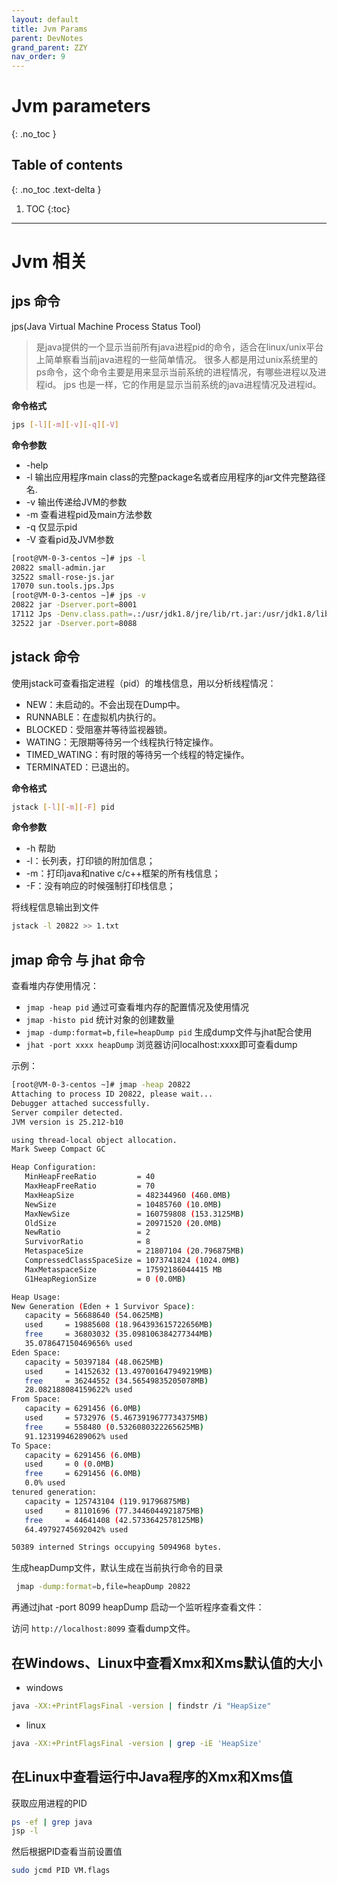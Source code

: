 ```yaml
---
layout: default
title: Jvm Params
parent: DevNotes
grand_parent: ZZY
nav_order: 9
---
```



# Jvm parameters
{: .no_toc }

## Table of contents
{: .no_toc .text-delta }

1. TOC
{:toc}

---

# Jvm 相关

##  jps 命令

jps(Java Virtual Machine Process Status Tool) 

> 是java提供的一个显示当前所有java进程pid的命令，适合在linux/unix平台上简单察看当前java进程的一些简单情况。
很多人都是用过unix系统里的ps命令，这个命令主要是用来显示当前系统的进程情况，有哪些进程以及进程id。 
jps 也是一样，它的作用是显示当前系统的java进程情况及进程id。

**命令格式**

```bash
jps [-l][-m][-v][-q][-V]
```

**命令参数**

- -help
- -l 输出应用程序main class的完整package名或者应用程序的jar文件完整路径名.
- -v 输出传递给JVM的参数
- -m 查看进程pid及main方法参数
- -q 仅显示pid
- -V 查看pid及JVM参数

```bash
[root@VM-0-3-centos ~]# jps -l
20822 small-admin.jar
32522 small-rose-js.jar
17070 sun.tools.jps.Jps
[root@VM-0-3-centos ~]# jps -v
20822 jar -Dserver.port=8001
17112 Jps -Denv.class.path=.:/usr/jdk1.8/jre/lib/rt.jar:/usr/jdk1.8/lib/dt.jar:/usr/jdk1.8/lib/tools.jar -Dapplication.home=/usr/jdk1.8 -Xms8m
32522 jar -Dserver.port=8088
```

##  jstack 命令

使用jstack可查看指定进程（pid）的堆栈信息，用以分析线程情况：

- NEW：未启动的。不会出现在Dump中。
- RUNNABLE：在虚拟机内执行的。
- BLOCKED：受阻塞并等待监视器锁。
- WATING：无限期等待另一个线程执行特定操作。
- TIMED_WATING：有时限的等待另一个线程的特定操作。
- TERMINATED：已退出的。 

**命令格式**

```bash
jstack [-l][-m][-F] pid
```
**命令参数**

- -h 帮助
- -l：长列表，打印锁的附加信息；
- -m：打印java和native c/c++框架的所有栈信息；
- -F：没有响应的时候强制打印栈信息；

将线程信息输出到文件

```bash
jstack -l 20822 >> 1.txt
```

## jmap 命令 与 jhat 命令

查看堆内存使用情况：

- `jmap -heap pid`  通过可查看堆内存的配置情况及使用情况
- `jmap -histo pid`  统计对象的创建数量
- `jmap -dump:format=b,file=heapDump pid` 生成dump文件与jhat配合使用
- `jhat -port xxxx heapDump` 浏览器访问localhost:xxxx即可查看dump

示例：

```bash
[root@VM-0-3-centos ~]# jmap -heap 20822
Attaching to process ID 20822, please wait...
Debugger attached successfully.
Server compiler detected.
JVM version is 25.212-b10

using thread-local object allocation.
Mark Sweep Compact GC

Heap Configuration:
   MinHeapFreeRatio         = 40
   MaxHeapFreeRatio         = 70
   MaxHeapSize              = 482344960 (460.0MB)
   NewSize                  = 10485760 (10.0MB)
   MaxNewSize               = 160759808 (153.3125MB)
   OldSize                  = 20971520 (20.0MB)
   NewRatio                 = 2
   SurvivorRatio            = 8
   MetaspaceSize            = 21807104 (20.796875MB)
   CompressedClassSpaceSize = 1073741824 (1024.0MB)
   MaxMetaspaceSize         = 17592186044415 MB
   G1HeapRegionSize         = 0 (0.0MB)

Heap Usage:
New Generation (Eden + 1 Survivor Space):
   capacity = 56688640 (54.0625MB)
   used     = 19885608 (18.964393615722656MB)
   free     = 36803032 (35.098106384277344MB)
   35.078647150469656% used
Eden Space:
   capacity = 50397184 (48.0625MB)
   used     = 14152632 (13.497001647949219MB)
   free     = 36244552 (34.56549835205078MB)
   28.082188084159622% used
From Space:
   capacity = 6291456 (6.0MB)
   used     = 5732976 (5.4673919677734375MB)
   free     = 558480 (0.5326080322265625MB)
   91.12319946289062% used
To Space:
   capacity = 6291456 (6.0MB)
   used     = 0 (0.0MB)
   free     = 6291456 (6.0MB)
   0.0% used
tenured generation:
   capacity = 125743104 (119.91796875MB)
   used     = 81101696 (77.3446044921875MB)
   free     = 44641408 (42.5733642578125MB)
   64.49792745692042% used

50389 interned Strings occupying 5094968 bytes.
```

生成heapDump文件，默认生成在当前执行命令的目录

```bash
 jmap -dump:format=b,file=heapDump 20822
```
再通过jhat -port 8099 heapDump 启动一个监听程序查看文件：

访问 `http://localhost:8099` 查看dump文件。



## 在Windows、Linux中查看Xmx和Xms默认值的大小

- windows

```bash
java -XX:+PrintFlagsFinal -version | findstr /i "HeapSize"
```

- linux

```bash
java -XX:+PrintFlagsFinal -version | grep -iE 'HeapSize'
```

## 在Linux中查看运行中Java程序的Xmx和Xms值

获取应用进程的PID

```bash
ps -ef | grep java 
jsp -l
```

然后根据PID查看当前设置值

```bash
sudo jcmd PID VM.flags
```
